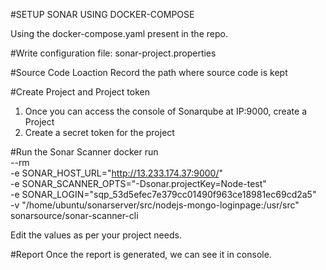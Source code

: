 #SETUP SONAR USING DOCKER-COMPOSE

Using the docker-compose.yaml present in the repo.

#Write configuration file:
sonar-project.properties

#Source Code Loaction
Record the path where source code is kept

#Create Project and Project token
1. Once you can access the console of Sonarqube at IP:9000, create a Project
2. Create a secret token for the project

#Run the Sonar Scanner
docker run \
    --rm \
    -e SONAR_HOST_URL="http://13.233.174.37:9000/" \
    -e SONAR_SCANNER_OPTS="-Dsonar.projectKey=Node-test" \
    -e SONAR_LOGIN="sqp_53d5efec7e379cc01490f963ce18981ec69cd2a5" \
    -v "/home/ubuntu/sonarserver/src/nodejs-mongo-loginpage:/usr/src" \
    sonarsource/sonar-scanner-cli

Edit the values as per your project needs.

#Report
Once the report is generated, we can see it in console. 
